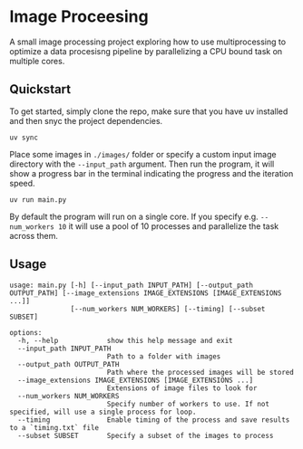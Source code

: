 # Image Proceesing

A small image processing project exploring how to use multiprocessing to optimize a data procesisng pipeline by parallelizing a CPU bound task on multiple cores.

## Quickstart
To get started, simply clone the repo, make sure that you have uv installed and then snyc the project dependencies.
```
uv sync
```

Place some images in `./images/` folder or specify a custom input image directory with the `--input_path` argument. Then run the program, it will show a progress bar in the terminal indicating the progress and the iteration speed. 

```
uv run main.py
```

By default the program will run on a single core. If you specify e.g. `--num_workers 10` it will use a pool of 10 processes and parallelize the task across them. 

## Usage
```
usage: main.py [-h] [--input_path INPUT_PATH] [--output_path OUTPUT_PATH] [--image_extensions IMAGE_EXTENSIONS [IMAGE_EXTENSIONS ...]]
               [--num_workers NUM_WORKERS] [--timing] [--subset SUBSET]

options:
  -h, --help            show this help message and exit
  --input_path INPUT_PATH
                        Path to a folder with images
  --output_path OUTPUT_PATH
                        Path where the processed images will be stored
  --image_extensions IMAGE_EXTENSIONS [IMAGE_EXTENSIONS ...]
                        Extensions of image files to look for
  --num_workers NUM_WORKERS
                        Specify number of workers to use. If not specified, will use a single process for loop.
  --timing              Enable timing of the process and save results to a `timing.txt` file
  --subset SUBSET       Specify a subset of the images to process
```